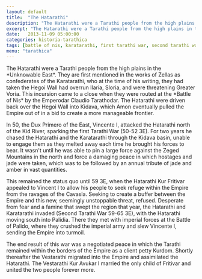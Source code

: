```yaml
---
layout: default
title:  "The Hatarathi"
description: "The Hatarathi were a Tarathi people from the high plains in the Unknowable East."
excerpt: "The Hatarathi were a Tarathi people from the high plains in the Unknowable East. They are first mentioned in the works of Zellas as confederates of the Karatarathi, who at the time of his writing [ The Epistles to Zeno, 1344 2E ], they had taken the Hegoi Wall had overrun Ilaria [ Later Zerem ], Sloria [ Later Karatan ], and were threatening Greater Voria."
date:   2013-11-09 05:00:00
categories: historia-tarathica
tags: [battle of nis, karatarathi, first tarathi war, second tarathi war, battle of palido, vestarathi]
menu: "tarathica"
---
```


<p class="first">The Hatarathi were a Tarathi people from the high plains in the *Unknowable East*. They are first mentioned in the works of Zellas as confederates of the Karatarathi, who at the <span class="footnote" title="The Epistles to Zeno, 1344 2E" rel="tooltip">time of his writing</span>, they had taken the Hegoi Wall had overrun <span class="footnote" title="Kurdom of Zerem" rel="tooltip">Ilaria</span>, <span class="footnote" title="Zwardom of Karatan" rel="tooltip">Sloria</span>, and were threatening Greater Voria. This incursion came to a close when they were routed at the *Battle of Nis* by the Emperodar Claudio Tarathodar. The Hatarathi were driven back over the Hegoi Wall into <span class="footnote" title="Eastern Toloska" rel="tooltip">Kidava</span>, which Amon eventually pulled the Empire out of in a bid to create a more manageable frontier.</p>

In 50, the Dux Primero of the East, Vincente I, attacked the Hatarathi north of the Kid River, sparking the first Tarathi War (50-52 3E). For two years he chased the Hatarathi and the Karatarathi through the Kidava basin, unable to engage them as they melted away each time he brought his forces to bear. It wasn't until he was able to pin a large force against the Zeged Mountains in the north and force a damaging peace in which hostages and jade were taken, which was to be followed by an annual tribute of jade and amber in vast quantities.

This remained the status quo until 59 3E, when the Hatarathi Kur Fritivar appealed to Vincent I to allow his people to seek refuge within the Empire from the ravages of the Cavasla. Seeking to create a buffer between the Empire and this new, seemingly unstoppable threat, refused. Desperate from fear and a famine that swept the region that year, the Hatarathi and Karatarathi invaded (Second Tarathi War 59-65 3E), with the Hatarathi moving south into Palidia. There they met with imperial forces at the Battle of Palido, where they crushed the imperial army and slew Vincente I, sending the Empire into turmoil.

The end result of this war was a negotiated peace in which the Tarathi remained within the borders of the Empire as a client petty Kurdom. Shortly thereafter the Vestarathi migrated into the Empire and assimilated the Hatarathi. The Vestarathi Kur Avukar I married the only child of Fritivar and united the two people forever more.